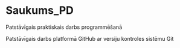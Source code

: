 # Saukums_PD
Patstāvīgais praktiskais darbs programmēšanā

Patstāvīgais darbs platformā GitHub ar versiju kontroles sistēmu Git
